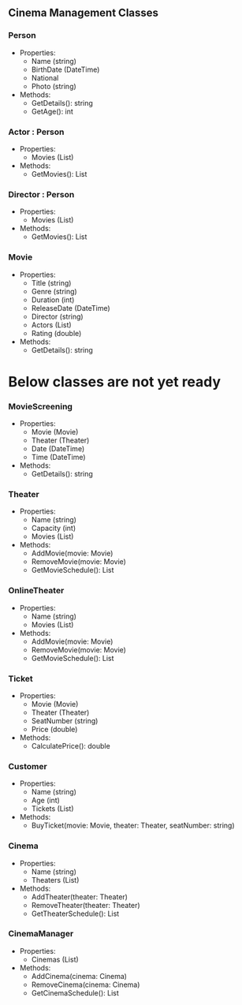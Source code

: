 ## Cinema Management Classes


### Person
- Properties:
    - Name (string)
    - BirthDate (DateTime)
    - National
    - Photo (string)
- Methods:
    - GetDetails(): string
    - GetAge(): int


### Actor : Person
- Properties:
    - Movies (List<Movie>)
- Methods:
    - GetMovies(): List<Movie>

### Director : Person
- Properties:
    - Movies (List<Movie>)
- Methods:
    - GetMovies(): List<Movie>

### Movie
- Properties:
    - Title (string)
    - Genre (string)
    - Duration (int)
    - ReleaseDate (DateTime)
    - Director (string)
    - Actors (List<Actor>)
    - Rating (double)
- Methods:
    - GetDetails(): string


# Below classes are not yet ready

### MovieScreening
- Properties:
    - Movie (Movie)
    - Theater (Theater)
    - Date (DateTime)
    - Time (DateTime)
- Methods:
    - GetDetails(): string


### Theater
- Properties:
    - Name (string)
    - Capacity (int)
    - Movies (List<Movie>)
- Methods:
    - AddMovie(movie: Movie)
    - RemoveMovie(movie: Movie)
    - GetMovieSchedule(): List<Movie>

### OnlineTheater
- Properties:
    - Name (string)
    - Movies (List<Movie>)
- Methods:
    - AddMovie(movie: Movie)
    - RemoveMovie(movie: Movie)
    - GetMovieSchedule(): List<Movie>

### Ticket
- Properties:
    - Movie (Movie)
    - Theater (Theater)
    - SeatNumber (string)
    - Price (double)
- Methods:
    - CalculatePrice(): double

### Customer
- Properties:
    - Name (string)
    - Age (int)
    - Tickets (List<Ticket>)
- Methods:
    - BuyTicket(movie: Movie, theater: Theater, seatNumber: string)

### Cinema
- Properties:
    - Name (string)
    - Theaters (List<Theater>)
- Methods:
    - AddTheater(theater: Theater)
    - RemoveTheater(theater: Theater)
    - GetTheaterSchedule(): List<Movie>

### CinemaManager
- Properties:
    - Cinemas (List<Cinema>)
- Methods:
    - AddCinema(cinema: Cinema)
    - RemoveCinema(cinema: Cinema)
    - GetCinemaSchedule(): List<Movie>


 
